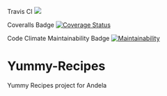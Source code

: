 
Travis CI
![](https://travis-ci.org/adelinetush/Yummy-Recipes.svg?branch=master)

Coveralls Badge
[![Coverage Status](https://coveralls.io/repos/github/adelinetush/Yummy-Recipes/badge.svg?branch=master)](https://coveralls.io/github/adelinetush/Yummy-Recipes?branch=master)

Code Climate Maintainability Badge
[![Maintainability](https://api.codeclimate.com/v1/badges/833e1712ca3af333c110/maintainability)](https://codeclimate.com/github/adelinetush/Yummy-Recipes/maintainability)


# Yummy-Recipes
Yummy Recipes project for Andela
